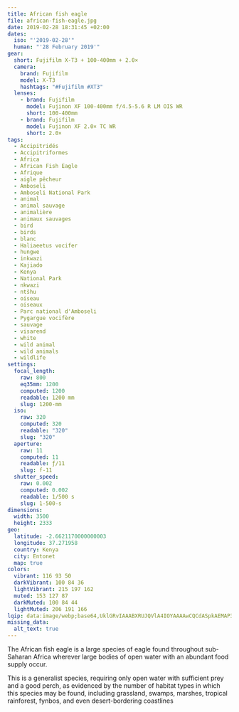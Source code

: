 ```yaml
---
title: African fish eagle
file: african-fish-eagle.jpg
date: 2019-02-28 18:31:45 +02:00
dates:
  iso: "'2019-02-28'"
  human: "'28 February 2019'"
gear:
  short: Fujifilm X-T3 + 100-400mm + 2.0×
  camera:
    brand: Fujifilm
    model: X-T3
    hashtags: "#Fujifilm #XT3"
  lenses:
    - brand: Fujifilm
      model: Fujinon XF 100-400mm f/4.5-5.6 R LM OIS WR
      short: 100-400mm
    - brand: Fujifilm
      model: Fujinon XF 2.0× TC WR
      short: 2.0×
tags:
  - Accipitridés
  - Accipitriformes
  - Africa
  - African Fish Eagle
  - Afrique
  - aigle pêcheur
  - Amboseli
  - Amboseli National Park
  - animal
  - animal sauvage
  - animalière
  - animaux sauvages
  - bird
  - birds
  - blanc
  - Haliaeetus vocifer
  - hungwe
  - inkwazi
  - Kajiado
  - Kenya
  - National Park
  - nkwazi
  - ntšhu
  - oiseau
  - oiseaux
  - Parc national d'Amboseli
  - Pygargue vocifère
  - sauvage
  - visarend
  - white
  - wild animal
  - wild animals
  - wildlife
settings:
  focal_length:
    raw: 800
    eq35mm: 1200
    computed: 1200
    readable: 1200 mm
    slug: 1200-mm
  iso:
    raw: 320
    computed: 320
    readable: "320"
    slug: "320"
  aperture:
    raw: 11
    computed: 11
    readable: ƒ/11
    slug: f-11
  shutter_speed:
    raw: 0.002
    computed: 0.002
    readable: 1/500 s
    slug: 1-500-s
dimensions:
  width: 3500
  height: 2333
geo:
  latitude: -2.6621170000000003
  longitude: 37.271958
  country: Kenya
  city: Entonet
  map: true
colors:
  vibrant: 116 93 50
  darkVibrant: 100 84 36
  lightVibrant: 215 197 162
  muted: 153 127 87
  darkMuted: 100 84 44
  lightMuted: 206 191 166
lqip: data:image/webp;base64,UklGRvIAAABXRUJQVlA4IOYAAAAwCQCdASpkAEMAP3Goy140q7MtqhdLApAuCWUAz9wnL4givSgF85RmIe1fVBEBFZjchiA1x3jyM0VaK5RG16Al4Crii7CH8spKonESBJN77oUAAP4sJNcXUy1LrSIPr4S/F0BsaavFmPfZ5zKWPoEz9b3E2aXrm6jfK6zudtAgFV1iLgmMFVLT8uHZweURTDlSyO1ZDP7MEkeyWLvsOjlFSSHI5cH+BLPDIQHRisnh47oJm6hqIGktIZbheCmGbnfQXgST9Fn+Db6tPZQ8SDgLWXsntYJ15NFmmDJZC8X6hY9uU9AAAA==
missing_data:
  alt_text: true
---
```


The African fish eagle is a large species of eagle found throughout sub-Saharan Africa wherever large bodies of open water with an abundant food supply occur.

This is a generalist species, requiring only open water with sufficient prey and a good perch, as evidenced by the number of habitat types in which this species may be found, including grassland, swamps, marshes, tropical rainforest, fynbos, and even desert-bordering coastlines
